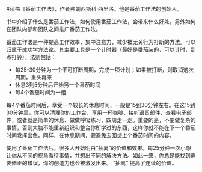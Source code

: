\#读书《番茄工作法》，作者弗朗西斯科·西里洛。他是番茄工作法的创始人。

书中介绍了什么是番茄工作法，如何使用番茄工作法，会带来什么好处。另外如何在团队内部和团队之间推广番茄工作法。

番茄工作法是一种提高工作效率，集中注意力，减少被无关行为打断的方法。可以归属于成功学方法论。其主要工具是一个计时器（最好是番茄装的，可以计时，到点打铃），法则包括：
 - 每25-30分钟为一个不可打断周期，完成一项计划；如果被打断，则取消这次周期，重头再来
 - 休息3到5分钟后开始另一个番茄时间
 - 每4个番茄时间为一组

每4个番茄时间后，享受一个较长的休息时间，一般是15到30分钟左右。在这15到30分钟里，你可以清理你的工作台、享用一杯咖啡、接听语音邮件、查看电子邮件，或者就是简单的休息、做做呼吸练习、四周走一走。重要的是，不要做复杂的事情，否则大脑不能重新组织和整合你所学过的东西，这样你就不能在下一个番茄时间发挥出色。同样，在休息期间，要避免去回想上个番茄时间的内容。

使用了番茄工作法后，很多人开始明白“抽离”的价值和效果。每25分钟一次小憩让你从不同的视角看待事情，并想出不同的解决方法。如此一来，你总是能找到需要修正的错误，你的创造力也会被激发出来。 “抽离” 提高了连续的价值。